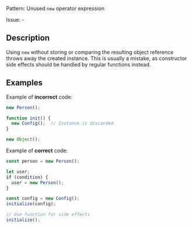 Pattern: Unused `new` operator expression

Issue: -

## Description

Using `new` without storing or comparing the resulting object reference throws away the created instance. This is usually a mistake, as constructor side effects should be handled by regular functions instead.

## Examples

Example of **incorrect** code:
```javascript
new Person();

function init() {
  new Config();  // Instance is discarded
}

new Object();
```

Example of **correct** code:
```javascript
const person = new Person();

let user;
if (condition) {
  user = new Person();
}

const config = new Config();
initialize(config);

// Use function for side effects
initialize();
```